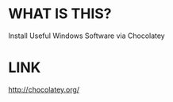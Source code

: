 WHAT IS THIS?
====
Install Useful Windows Software via Chocolatey


LINK
====
http://chocolatey.org/
